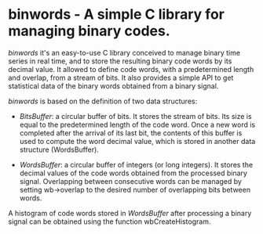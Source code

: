 # binwords - A simple C library for managing binary codes.

*binwords* it's an easy-to-use C library conceived to manage binary time series in real time, and to store the resulting binary code words by its decimal value. It allowed to define code words, with a predetermined length and overlap, from a stream of bits. It also provides a simple API to get statistical data of the binary words obtained from a binary signal.

*binwords* is based on the definition of two data structures:

- *BitsBuffer*: a circular buffer of bits. It stores the stream of bits. Its size is equal to the predetermined length of the code word. Once a new word is completed after the arrival of its last bit, the contents of this buffer is used to compute the word decimal value, which is stored in another data structure (WordsBuffer).

- *WordsBuffer*: a circular buffer of integers (or long integers). It stores the decimal values of the code words obtained from the processed binary signal. Overlapping between consecutive words can be managed by setting wb->overlap to the desired number of overlapping bits between words.

A histogram of code words stored in *WordsBuffer* after processing a binary signal can be obtained using the function wbCreateHistogram.